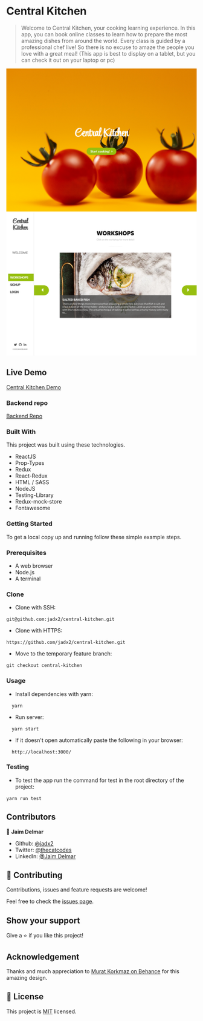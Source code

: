 # Central Kitchen

> Welcome to Central Kitchen, your cooking learning experience. In this app, you can book online classes to learn how to prepare the most amazing dishes from around the world. Every class is guided by a professional chef live! So there is no excuse to amaze the people you love with a great meal! (This app is best to display on a tablet, but you can check it out on your laptop or pc)

![screenshot](./src/assets/images/screenshot1.png)
![screenshot](./src/assets/images/screenshot2.png)

## Live Demo

[Central Kitchen Demo](https://jadx2-central-kitchen.herokuapp.com/)

### Backend repo

[Backend Repo](https://github.com/jadx2/central-kitchen-api)

### Built With

This project was built using these technologies.

- ReactJS
- Prop-Types
- Redux
- React-Redux
- HTML / SASS
- NodeJS
- Testing-Library
- Redux-mock-store
- Fontawesome

### Getting Started

To get a local copy up and running follow these simple example steps.

### Prerequisites

- A web browser
- Node.js
- A terminal

### Clone

- Clone with SSH:

```
git@github.com:jadx2/central-kitchen.git
```

- Clone with HTTPS:

```
https://github.com/jadx2/central-kitchen.git
```

- Move to the temporary feature branch:

```
git checkout central-kitchen
```

### Usage

- Install dependencies with yarn:

```
  yarn
```

- Run server:

```
  yarn start
```

- If it doesn't open automatically paste the following in your browser:

```
  http://localhost:3000/
```

### Testing

- To test the app run the command for test in the root directory of the project:

```
yarn run test
```

## Contributors

👤 **Jaim Delmar**

- Github: [@jadx2](https://github.com/jadx2/)
- Twitter: [@thecatcodes](https://twitter.com/thecatcodes)
- LinkedIn: [@Jaim Delmar](https://www.linkedin.com/in/jaimdelmar/)

## :handshake: Contributing

Contributions, issues and feature requests are welcome!

Feel free to check the [issues page](https://github.com/jadx2/central-kitchen/issues).

## Show your support

Give a :star: if you like this project!

## Acknowledgement

Thanks and much appreciation to [Murat Korkmaz on Behance](https://www.behance.net/muratk) for this amazing design.

## 📝 License

This project is [MIT](https://opensource.org/licenses/MIT) licensed.
